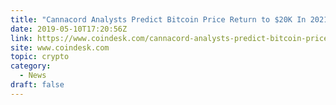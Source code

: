 ```yaml
---
title: "Cannacord Analysts Predict Bitcoin Price Return to $20K In 2021"
date: 2019-05-10T17:20:56Z
link: https://www.coindesk.com/cannacord-analysts-predict-bitcoin-price-return-to-20k-in-2021?utm_medium=RSS&utm_source=hune
site: www.coindesk.com
topic: crypto
category:
  - News
draft: false
---
```

